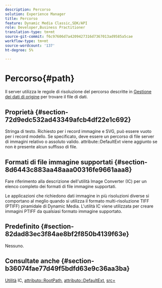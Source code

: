 ```yaml
---
description: Percorso
solution: Experience Manager
title: Percorso
feature: Dynamic Media Classic,SDK/API
role: Developer,Business Practitioner
translation-type: tm+mt
source-git-commit: f6c97606d7a4209427316d7367013ad9585a5cae
workflow-type: tm+mt
source-wordcount: '137'
ht-degree: 5%

---
```



# Percorso{#path}

Il server utilizza le regole di risoluzione del percorso descritte in [Gestione dei dati di origine](../../../../../../is-api/image-serving-api-ref/c-configuration-and-administration/c-configuration-and-administration.md#concept-1ec4d9f0e58a430cae045761f1ff9173) per trovare il file di dati.

## Proprietà {#section-72d9edc532ad43349afcb4df22e1c692}

Stringa di testo. Richiesto per i record immagine e SVG, può essere vuoto per i record modello. Se specificato, deve essere un percorso di file server di immagini relativo o assoluto valido. attribute::DefaultExt viene aggiunto se non è presente alcun suffisso di file.

## Formati di file immagine supportati {#section-8d6443c883aa48aaa00316fe9661aaa8}

Fare riferimento alla descrizione dell&#39;utilità Image Converter (IC) per un elenco completo dei formati di file immagine supportati.

Le applicazioni che richiedono dati immagine in più risoluzioni diverse si comportano al meglio quando si utilizza il formato multi-risoluzione TIFF (PTIFF) piramidale di Dynamic Media. L&#39;utilità IC viene utilizzata per creare immagini PTIFF da qualsiasi formato immagine supportato.

## Predefinito {#section-82dad83ec3f84ae8bf2f850b4139f63e}

Nessuno.

## Consultate anche {#section-b36074fae77d49f5bdfd63e9c36aa3ba}

[Utilità](../../../../../../is-api/is-utils/utilities/r-ic.md#reference-de9f43c63a8f48f1a755ff1760af8b7b) IC,  [attributo::RootPath](../../../../../../is-api/image-catalog/image-serving-api-ref/c-image-catalog-reference/c-attributes-reference/r-rootpath.md#reference-17d57e5967be403b8408fa7214017494),  [attributo::DefaultExt](../../../../../../is-api/image-catalog/image-serving-api-ref/c-image-catalog-reference/c-attributes-reference/r-defaultext.md#reference-1b96c71a253049ddaeae09892d3484a0),  [src=](../../../../../../is-api/http-ref/image-serving-api-ref/c-http-protocol-reference/c-command-reference/r-src.md#reference-f6506637778c4c69bf106a7924a91ab1)
